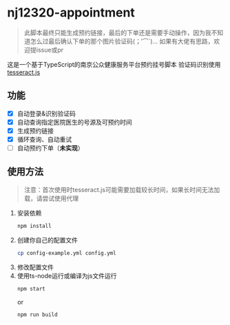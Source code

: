 # nj12320-appointment

> 此脚本最终只能生成预约链接，最后的下单还是需要手动操作，因为我不知道怎么过最后确认下单的那个图片验证码(；′⌒`)...
> 如果有大佬有思路，欢迎提issue或pr

这是一个基于TypeScript的南京公众健康服务平台预约挂号脚本
验证码识别使用[tesseract.js](https://github.com/naptha/tesseract.js)

## 功能

- [x] 自动登录&识别验证码
- [x] 自动查询指定医院医生的号源及可预约时间
- [x] 生成预约链接
- [x] 循环查询、自动重试
- [ ] 自动预约下单（**未实现**） 

## 使用方法

> 注意：首次使用时tesseract.js可能需要加载较长时间，如果长时间无法加载，请尝试使用代理

1. 安装依赖
    ```bash
    npm install
    ```
2. 创建你自己的配置文件
    ```bash
    cp config-example.yml config.yml
    ```
3. 修改配置文件
4. 使用ts-node运行或编译为js文件运行
    ```bash
    npm start
    ```
    or
    ```bash
    npm run build
    ```